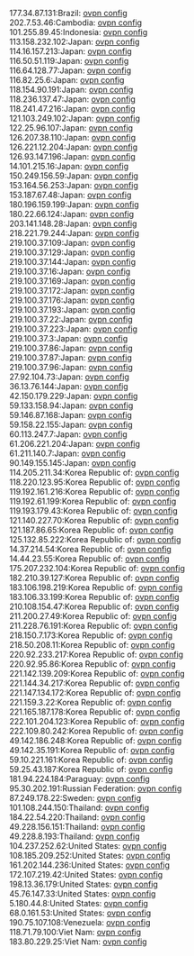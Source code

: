 177.34.87.131:Brazil: [ovpn config](vpn/177_34_87_131.ovpn)  
202.7.53.46:Cambodia: [ovpn config](vpn/202_7_53_46.ovpn)  
101.255.89.45:Indonesia: [ovpn config](vpn/101_255_89_45.ovpn)  
113.158.232.102:Japan: [ovpn config](vpn/113_158_232_102.ovpn)  
114.16.157.213:Japan: [ovpn config](vpn/114_16_157_213.ovpn)  
116.50.51.119:Japan: [ovpn config](vpn/116_50_51_119.ovpn)  
116.64.128.77:Japan: [ovpn config](vpn/116_64_128_77.ovpn)  
116.82.25.6:Japan: [ovpn config](vpn/116_82_25_6.ovpn)  
118.154.90.191:Japan: [ovpn config](vpn/118_154_90_191.ovpn)  
118.236.137.47:Japan: [ovpn config](vpn/118_236_137_47.ovpn)  
118.241.47.216:Japan: [ovpn config](vpn/118_241_47_216.ovpn)  
121.103.249.102:Japan: [ovpn config](vpn/121_103_249_102.ovpn)  
122.25.96.107:Japan: [ovpn config](vpn/122_25_96_107.ovpn)  
126.207.38.110:Japan: [ovpn config](vpn/126_207_38_110.ovpn)  
126.221.12.204:Japan: [ovpn config](vpn/126_221_12_204.ovpn)  
126.93.147.196:Japan: [ovpn config](vpn/126_93_147_196.ovpn)  
14.101.215.16:Japan: [ovpn config](vpn/14_101_215_16.ovpn)  
150.249.156.59:Japan: [ovpn config](vpn/150_249_156_59.ovpn)  
153.164.56.253:Japan: [ovpn config](vpn/153_164_56_253.ovpn)  
153.187.67.48:Japan: [ovpn config](vpn/153_187_67_48.ovpn)  
180.196.159.199:Japan: [ovpn config](vpn/180_196_159_199.ovpn)  
180.22.66.124:Japan: [ovpn config](vpn/180_22_66_124.ovpn)  
203.141.148.28:Japan: [ovpn config](vpn/203_141_148_28.ovpn)  
218.221.79.244:Japan: [ovpn config](vpn/218_221_79_244.ovpn)  
219.100.37.109:Japan: [ovpn config](vpn/219_100_37_109.ovpn)  
219.100.37.129:Japan: [ovpn config](vpn/219_100_37_129.ovpn)  
219.100.37.144:Japan: [ovpn config](vpn/219_100_37_144.ovpn)  
219.100.37.16:Japan: [ovpn config](vpn/219_100_37_16.ovpn)  
219.100.37.169:Japan: [ovpn config](vpn/219_100_37_169.ovpn)  
219.100.37.172:Japan: [ovpn config](vpn/219_100_37_172.ovpn)  
219.100.37.176:Japan: [ovpn config](vpn/219_100_37_176.ovpn)  
219.100.37.193:Japan: [ovpn config](vpn/219_100_37_193.ovpn)  
219.100.37.22:Japan: [ovpn config](vpn/219_100_37_22.ovpn)  
219.100.37.223:Japan: [ovpn config](vpn/219_100_37_223.ovpn)  
219.100.37.3:Japan: [ovpn config](vpn/219_100_37_3.ovpn)  
219.100.37.86:Japan: [ovpn config](vpn/219_100_37_86.ovpn)  
219.100.37.87:Japan: [ovpn config](vpn/219_100_37_87.ovpn)  
219.100.37.96:Japan: [ovpn config](vpn/219_100_37_96.ovpn)  
27.92.104.73:Japan: [ovpn config](vpn/27_92_104_73.ovpn)  
36.13.76.144:Japan: [ovpn config](vpn/36_13_76_144.ovpn)  
42.150.179.229:Japan: [ovpn config](vpn/42_150_179_229.ovpn)  
59.133.158.94:Japan: [ovpn config](vpn/59_133_158_94.ovpn)  
59.146.87.168:Japan: [ovpn config](vpn/59_146_87_168.ovpn)  
59.158.22.155:Japan: [ovpn config](vpn/59_158_22_155.ovpn)  
60.113.247.7:Japan: [ovpn config](vpn/60_113_247_7.ovpn)  
61.206.221.204:Japan: [ovpn config](vpn/61_206_221_204.ovpn)  
61.211.140.7:Japan: [ovpn config](vpn/61_211_140_7.ovpn)  
90.149.155.145:Japan: [ovpn config](vpn/90_149_155_145.ovpn)  
114.205.211.34:Korea Republic of: [ovpn config](vpn/114_205_211_34.ovpn)  
118.220.123.95:Korea Republic of: [ovpn config](vpn/118_220_123_95.ovpn)  
119.192.161.216:Korea Republic of: [ovpn config](vpn/119_192_161_216.ovpn)  
119.192.61.199:Korea Republic of: [ovpn config](vpn/119_192_61_199.ovpn)  
119.193.179.43:Korea Republic of: [ovpn config](vpn/119_193_179_43.ovpn)  
121.140.227.70:Korea Republic of: [ovpn config](vpn/121_140_227_70.ovpn)  
121.187.86.65:Korea Republic of: [ovpn config](vpn/121_187_86_65.ovpn)  
125.132.85.222:Korea Republic of: [ovpn config](vpn/125_132_85_222.ovpn)  
14.37.214.54:Korea Republic of: [ovpn config](vpn/14_37_214_54.ovpn)  
14.44.23.55:Korea Republic of: [ovpn config](vpn/14_44_23_55.ovpn)  
175.207.232.104:Korea Republic of: [ovpn config](vpn/175_207_232_104.ovpn)  
182.210.39.127:Korea Republic of: [ovpn config](vpn/182_210_39_127.ovpn)  
183.106.198.219:Korea Republic of: [ovpn config](vpn/183_106_198_219.ovpn)  
183.106.33.199:Korea Republic of: [ovpn config](vpn/183_106_33_199.ovpn)  
210.108.154.47:Korea Republic of: [ovpn config](vpn/210_108_154_47.ovpn)  
211.200.27.49:Korea Republic of: [ovpn config](vpn/211_200_27_49.ovpn)  
211.228.76.191:Korea Republic of: [ovpn config](vpn/211_228_76_191.ovpn)  
218.150.7.173:Korea Republic of: [ovpn config](vpn/218_150_7_173.ovpn)  
218.50.208.11:Korea Republic of: [ovpn config](vpn/218_50_208_11.ovpn)  
220.92.233.217:Korea Republic of: [ovpn config](vpn/220_92_233_217.ovpn)  
220.92.95.86:Korea Republic of: [ovpn config](vpn/220_92_95_86.ovpn)  
221.142.139.209:Korea Republic of: [ovpn config](vpn/221_142_139_209.ovpn)  
221.144.34.217:Korea Republic of: [ovpn config](vpn/221_144_34_217.ovpn)  
221.147.134.172:Korea Republic of: [ovpn config](vpn/221_147_134_172.ovpn)  
221.159.3.22:Korea Republic of: [ovpn config](vpn/221_159_3_22.ovpn)  
221.165.187.178:Korea Republic of: [ovpn config](vpn/221_165_187_178.ovpn)  
222.101.204.123:Korea Republic of: [ovpn config](vpn/222_101_204_123.ovpn)  
222.109.80.242:Korea Republic of: [ovpn config](vpn/222_109_80_242.ovpn)  
49.142.186.248:Korea Republic of: [ovpn config](vpn/49_142_186_248.ovpn)  
49.142.35.191:Korea Republic of: [ovpn config](vpn/49_142_35_191.ovpn)  
59.10.221.161:Korea Republic of: [ovpn config](vpn/59_10_221_161.ovpn)  
59.25.43.187:Korea Republic of: [ovpn config](vpn/59_25_43_187.ovpn)  
181.94.224.184:Paraguay: [ovpn config](vpn/181_94_224_184.ovpn)  
95.30.202.191:Russian Federation: [ovpn config](vpn/95_30_202_191.ovpn)  
87.249.178.22:Sweden: [ovpn config](vpn/87_249_178_22.ovpn)  
101.108.244.150:Thailand: [ovpn config](vpn/101_108_244_150.ovpn)  
184.22.54.220:Thailand: [ovpn config](vpn/184_22_54_220.ovpn)  
49.228.156.151:Thailand: [ovpn config](vpn/49_228_156_151.ovpn)  
49.228.8.193:Thailand: [ovpn config](vpn/49_228_8_193.ovpn)  
104.237.252.62:United States: [ovpn config](vpn/104_237_252_62.ovpn)  
108.185.209.252:United States: [ovpn config](vpn/108_185_209_252.ovpn)  
161.202.144.236:United States: [ovpn config](vpn/161_202_144_236.ovpn)  
172.107.219.42:United States: [ovpn config](vpn/172_107_219_42.ovpn)  
198.13.36.179:United States: [ovpn config](vpn/198_13_36_179.ovpn)  
45.76.147.33:United States: [ovpn config](vpn/45_76_147_33.ovpn)  
5.180.44.8:United States: [ovpn config](vpn/5_180_44_8.ovpn)  
68.0.161.53:United States: [ovpn config](vpn/68_0_161_53.ovpn)  
190.75.107.108:Venezuela: [ovpn config](vpn/190_75_107_108.ovpn)  
118.71.79.100:Viet Nam: [ovpn config](vpn/118_71_79_100.ovpn)  
183.80.229.25:Viet Nam: [ovpn config](vpn/183_80_229_25.ovpn)  
